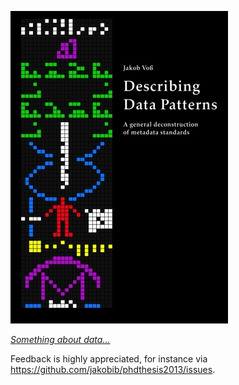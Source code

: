 ![](img/cover-small.jpg)

*[Something about data...](publications.html)*

Feedback is highly appreciated, for instance via <https://github.com/jakobib/phdthesis2013/issues>.
